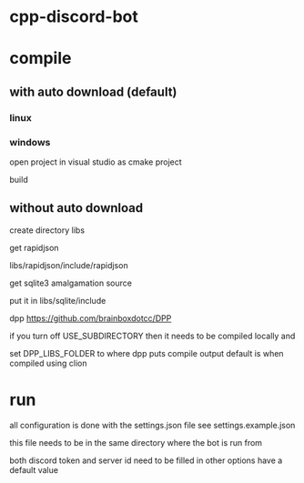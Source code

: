 # cpp-discord-bot


# compile

## with auto download (default)

### linux


### windows

open project in visual studio as cmake project

build

## without auto download

create directory libs

get rapidjson

libs/rapidjson/include/rapidjson

get sqlite3 amalgamation source

put it in libs/sqlite/include

dpp
https://github.com/brainboxdotcc/DPP

if you turn off USE_SUBDIRECTORY then it needs to be compiled locally and 

set DPP_LIBS_FOLDER to where dpp puts compile output default is when compiled using clion

# run

all configuration is done with the settings.json file see settings.example.json

this file needs to be in the same directory where the bot is run from

both discord token and server id need to be filled in other options have a default value
